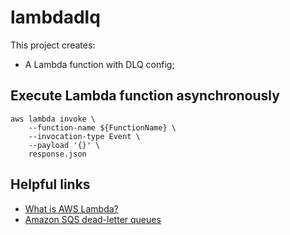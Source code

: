# lambdadlq

This project creates:
- A Lambda function with DLQ config;

## Execute Lambda function asynchronously 

```
aws lambda invoke \
    --function-name ${FunctionName} \
    --invocation-type Event \
    --payload '{}' \
    response.json
```

## Helpful links

- [What is AWS Lambda?][1]
- [Amazon SQS dead-letter queues][2]

[1]: https://docs.aws.amazon.com/lambda/latest/dg/welcome.html
[2]: https://docs.aws.amazon.com/AWSSimpleQueueService/latest/SQSDeveloperGuide/sqs-dead-letter-queues.html